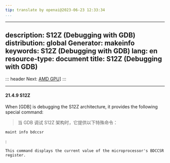 ```yaml
---
tip: translate by openai@2023-06-23 12:33:34
...
```

---
description: S12Z (Debugging with GDB)
distribution: global
Generator: makeinfo
keywords: S12Z (Debugging with GDB)
lang: en
resource-type: document
title: S12Z (Debugging with GDB)
--------------------------------

::: header
Next: [AMD GPU](AMD-GPU.html#AMD-GPU)]
:::

---

#### 21.4.9 S12Z

When [GDB] is debugging the S12Z architecture, it provides the following special command:

> 当 GDB 调试 S12Z 架构时，它提供以下特殊命令：

`maint info bdccsr`

:

```
This command displays the current value of the microprocessor's BDCCSR register.
```
